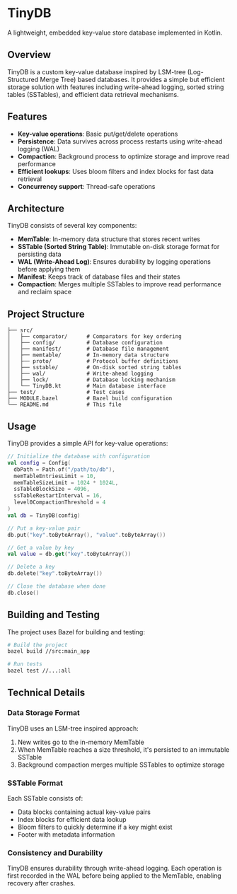 # TinyDB

A lightweight, embedded key-value store database implemented in Kotlin.

## Overview

TinyDB is a custom key-value database inspired by LSM-tree (Log-Structured Merge Tree) based databases. It provides a simple but efficient storage solution with features including write-ahead logging, sorted string tables (SSTables), and efficient data retrieval mechanisms.

## Features

- **Key-value operations**: Basic put/get/delete operations
- **Persistence**: Data survives across process restarts using write-ahead logging (WAL)
- **Compaction**: Background process to optimize storage and improve read performance
- **Efficient lookups**: Uses bloom filters and index blocks for fast data retrieval
- **Concurrency support**: Thread-safe operations

## Architecture

TinyDB consists of several key components:

- **MemTable**: In-memory data structure that stores recent writes
- **SSTable (Sorted String Table)**: Immutable on-disk storage format for persisting data
- **WAL (Write-Ahead Log)**: Ensures durability by logging operations before applying them
- **Manifest**: Keeps track of database files and their states
- **Compaction**: Merges multiple SSTables to improve read performance and reclaim space

## Project Structure

```
├── src/
│   ├── comparator/      # Comparators for key ordering
│   ├── config/          # Database configuration
│   ├── manifest/        # Database file management
│   ├── memtable/        # In-memory data structure
│   ├── proto/           # Protocol buffer definitions
│   ├── sstable/         # On-disk sorted string tables
│   ├── wal/             # Write-ahead logging
│   ├── lock/            # Database locking mechanism
│   └── TinyDB.kt        # Main database interface
├── test/                # Test cases
├── MODULE.bazel         # Bazel build configuration
└── README.md            # This file
```

## Usage

TinyDB provides a simple API for key-value operations:

```kotlin
// Initialize the database with configuration
val config = Config(
  dbPath = Path.of("/path/to/db"),
  memTableEntriesLimit = 10,
  memTableSizeLimit = 1024 * 1024L,
  ssTableBlockSize = 4096,
  ssTableRestartInterval = 16,
  level0CompactionThreshold = 4
)
val db = TinyDB(config)

// Put a key-value pair
db.put("key".toByteArray(), "value".toByteArray())

// Get a value by key
val value = db.get("key".toByteArray())

// Delete a key
db.delete("key".toByteArray())

// Close the database when done
db.close()
```

## Building and Testing

The project uses Bazel for building and testing:

```bash
# Build the project
bazel build //src:main_app

# Run tests
bazel test //...:all
```

## Technical Details

### Data Storage Format

TinyDB uses an LSM-tree inspired approach:
1. New writes go to the in-memory MemTable
2. When MemTable reaches a size threshold, it's persisted to an immutable SSTable
3. Background compaction merges multiple SSTables to optimize storage

### SSTable Format

Each SSTable consists of:
- Data blocks containing actual key-value pairs
- Index blocks for efficient data lookup
- Bloom filters to quickly determine if a key might exist
- Footer with metadata information

### Consistency and Durability

TinyDB ensures durability through write-ahead logging. Each operation is first recorded in the WAL before being applied to the MemTable, enabling recovery after crashes.